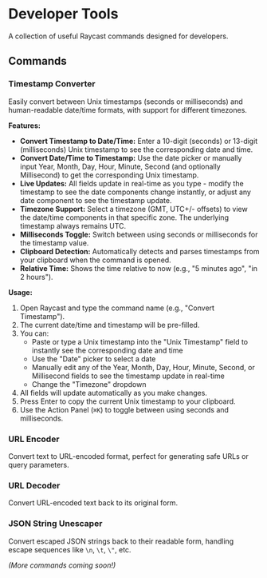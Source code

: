 # Developer Tools

A collection of useful Raycast commands designed for developers.

## Commands

### Timestamp Converter

Easily convert between Unix timestamps (seconds or milliseconds) and human-readable date/time formats, with support for different timezones.

**Features:**

*   **Convert Timestamp to Date/Time:** Enter a 10-digit (seconds) or 13-digit (milliseconds) Unix timestamp to see the corresponding date and time.
*   **Convert Date/Time to Timestamp:** Use the date picker or manually input Year, Month, Day, Hour, Minute, Second (and optionally Millisecond) to get the corresponding Unix timestamp.
*   **Live Updates:** All fields update in real-time as you type - modify the timestamp to see the date components change instantly, or adjust any date component to see the timestamp update.
*   **Timezone Support:** Select a timezone (GMT, UTC+/- offsets) to view the date/time components in that specific zone. The underlying timestamp always remains UTC.
*   **Milliseconds Toggle:** Switch between using seconds or milliseconds for the timestamp value.
*   **Clipboard Detection:** Automatically detects and parses timestamps from your clipboard when the command is opened.
*   **Relative Time:** Shows the time relative to now (e.g., "5 minutes ago", "in 2 hours").

**Usage:**

1.  Open Raycast and type the command name (e.g., "Convert Timestamp").
2.  The current date/time and timestamp will be pre-filled.
3.  You can:
    *   Paste or type a Unix timestamp into the "Unix Timestamp" field to instantly see the corresponding date and time
    *   Use the "Date" picker to select a date
    *   Manually edit any of the Year, Month, Day, Hour, Minute, Second, or Millisecond fields to see the timestamp update in real-time
    *   Change the "Timezone" dropdown
4.  All fields will update automatically as you make changes.
5.  Press Enter to copy the current Unix timestamp to your clipboard.
6.  Use the Action Panel (`⌘K`) to toggle between using seconds and milliseconds.

### URL Encoder

Convert text to URL-encoded format, perfect for generating safe URLs or query parameters.

### URL Decoder

Convert URL-encoded text back to its original form.

### JSON String Unescaper

Convert escaped JSON strings back to their readable form, handling escape sequences like `\n`, `\t`, `\"`, etc.

*(More commands coming soon!)*
